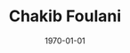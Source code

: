 ---
layout: person # Do not modify
title: "Chakib Foulani"  # Your full name
picture: "chakib" # The name of your picture file without the .jpg extension
topic: "Backward symbolic execution implementation in Binsec"
mail: "chakib.foulani"
position: "Intern"
linkedin: "https://www.linkedin.com/in/chakib-foulani-bb1262175/"
categories: people # Do not modify
date: 1970-01-01 # Do not modify
---